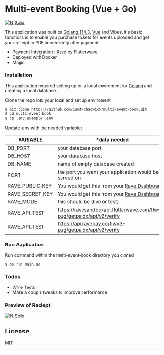 # Multi-event Booking  (Vue + Go)

[![N|Solid](https://res.cloudinary.com/siteat/image/upload/v1590527203/Screenshot_2020-05-26_at_22.02.12_fi5zbr.png)](https://try.toniastro.com)


This application was built on [Golang 1.14.3](https://golang.org/), [Vue](https://vuejs.org/) and Vibes. It's basic functions is to enable you purchase tickets for events uploaded and get your receipt in PDF immediately after payment. 

  - Payment Integration : [Rave](https://ravepay.co/) by Flutterwave
  - Deployed with Docker 
  - Magic

### Installation

This application required setting up on a local enviroment for  [Golang](https://golang.org/) and creating a local database .

Clone the repo into your local and set up enviroment

```sh
$ git clone https://github.com/iamt-chadwick/multi-event-book.git
$ cd multi-event-book
$ cp .env.example .env
```
Update .env with the needed variables

| VARIABLE | *data needed |
| ------ | ------ |
| DB_PORT | your database port |
| DB_HOST | your database host |
| DB_NAME | name of empty database created |
| PORT | the port you want your application would be served on  |
| RAVE_PUBLIC_KEY | You would get this from your [Rave Dashboard](https://dashboard.flutterwave.com/) |
| RAVE_SECRET_KEY | You would get this from your [Rave Dashboard](https://dashboard.flutterwave.com/)|
| RAVE_MODE | this should be (live or test) |
| RAVE_API_TEST | https://ravesandboxapi.flutterwave.com/flwv3-pug/getpaidx/api/v2/verify |
| RAVE_API_TEST | https://api.ravepay.co/flwv3-pug/getpaidx/api/v2/verify |

### Run Application
 Run command within the multi-event-book directory you cloned
 
 ```sh
$ go run main.go
```

### Todos

 - Write Tests
 - Make a couple tweaks to improve performance

### Preview of Reciept
![N|Solid](https://res.cloudinary.com/siteat/image/upload/v1590539507/Screenshot_2020-05-27_at_01.28.00_mdykha.png)

License
----



MIT


****
